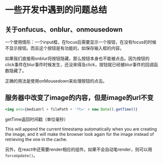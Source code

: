 # 一些开发中遇到的问题总结

## 关于onfucus、onblur、onmousedown

一个使用情形：一个input框，在focus后需要显示一个按钮，在没有focus的时候不显示按钮。而且这个按钮是有功能的，如保存输入框的内容。

如果我们直接用onblur将按钮隐藏，那么按钮本身也不能被点击。因为按钮的click事件在blur事件时候发生，还没来得及click，按钮就已经被blur事件的回调函数隐藏了。

正确的用法是使用onMousedown来处理按钮的点击。

## 服务器中改变了image的内容，但是image的url不变

```jsx
<img src={mediaUrl + filePath + '?t=' + new Date().getTime()}
```

getTime返回时间戳（单位毫秒）

This will append the current timestamp automatically when you are creating the image, and it will make the browser look again for the image instead of retrieving the one in the cache.

另外，在react中还需要render相应的组件。如果不会自动笔render，则可以用`forceUpdate()`。